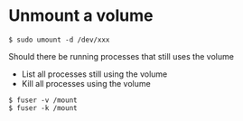 # Unmount a volume

```
$ sudo umount -d /dev/xxx
```

Should there be running processes that still uses the volume

- List all processes still using the volume
- Kill all processes using the volume
```
$ fuser -v /mount
$ fuser -k /mount
```
